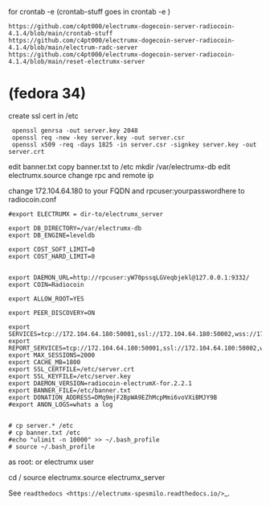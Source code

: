 for crontab -e (crontab-stuff goes in crontab -e )

```
https://github.com/c4pt000/electrumx-dogecoin-server-radiocoin-4.1.4/blob/main/crontab-stuff
https://github.com/c4pt000/electrumx-dogecoin-server-radiocoin-4.1.4/blob/main/electrum-radc-server
https://github.com/c4pt000/electrumx-dogecoin-server-radiocoin-4.1.4/blob/main/reset-electrumx-server
```



# (fedora 34)

create ssl cert in /etc
```
 openssl genrsa -out server.key 2048
 openssl req -new -key server.key -out server.csr
 openssl x509 -req -days 1825 -in server.csr -signkey server.key -out server.crt
```
edit banner.txt
copy banner.txt to /etc
mkdir /var/electrumx-db
edit electrumx.source
change rpc and remote ip

change 172.104.64.180 to your FQDN and rpcuser:yourpasswordhere to radiocoin.conf


```
#export ELECTRUMX = dir-to/electrumx_server

export DB_DIRECTORY=/var/electrumx-db
export DB_ENGINE=leveldb

export COST_SOFT_LIMIT=0
export COST_HARD_LIMIT=0


export DAEMON_URL=http://rpcuser:yW70pssqLGVeqbjekl@127.0.0.1:9332/
export COIN=Radiocoin

export ALLOW_ROOT=YES

export PEER_DISCOVERY=ON

export SERVICES=tcp://172.104.64.180:50001,ssl://172.104.64.180:50002,wss://172.104.64.180:50004,rpc://
export REPORT_SERVICES=tcp://172.104.64.180:50001,ssl://172.104.64.180:50002,wss://172.104.64.180:50004
export MAX_SESSIONS=2000
export CACHE_MB=1800
export SSL_CERTFILE=/etc/server.crt
export SSL_KEYFILE=/etc/server.key
export DAEMON_VERSION=radiocoin-electrumX-for.2.2.1
export BANNER_FILE=/etc/banner.txt
export DONATION_ADDRESS=DMq9mjF2BpWA9EZhMcpMmi6voVXiBMJY9B
#export ANON_LOGS=whats a log


# cp server.* /etc
# cp banner.txt /etc
#echo "ulimit -n 10000" >> ~/.bash_profile
# source ~/.bash_profile
```






as root: or electrumx user 

cd /
source electrumx.source
electrumx_server

See `readthedocs <https://electrumx-spesmilo.readthedocs.io/>`_.

